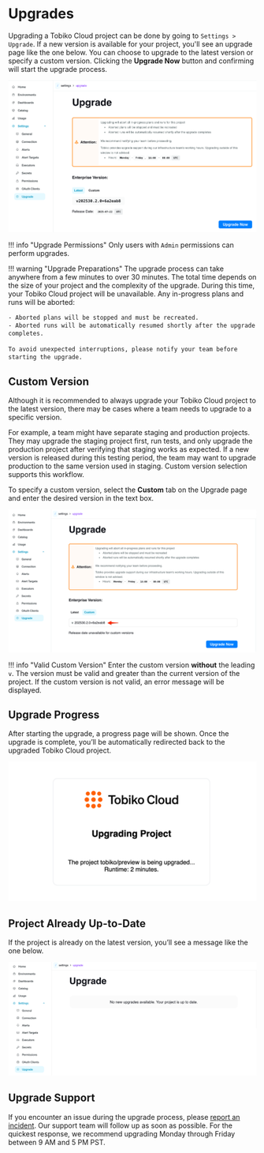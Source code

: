 # Upgrades

Upgrading a Tobiko Cloud project can be done by going to `Settings > Upgrade`.
If a new version is available for your project, you'll see an upgrade page like the one below.
You can choose to upgrade to the latest version or specify a custom version.
Clicking the **Upgrade Now** button and confirming will start the upgrade process.

![Tobiko Cloud Upgrade Page](./upgrade/upgrade-ui-latest.png)

!!! info "Upgrade Permissions"
    Only users with `Admin` permissions can perform upgrades.

!!! warning "Upgrade Preparations"
    The upgrade process can take anywhere from a few minutes to over 30 minutes.
    The total time depends on the size of your project and the complexity of the upgrade.
    During this time, your Tobiko Cloud project will be unavailable. Any in-progress plans and runs will be aborted:

    - Aborted plans will be stopped and must be recreated.
    - Aborted runs will be automatically resumed shortly after the upgrade completes.

    To avoid unexpected interruptions, please notify your team before starting the upgrade.

## Custom Version

Although it is recommended to always upgrade your Tobiko Cloud project to the latest version,
there may be cases where a team needs to upgrade to a specific version.

For example, a team might have separate staging and production projects.
They may upgrade the staging project first, run tests, and only upgrade the production project after verifying that staging works as expected.
If a new version is released during this testing period, the team may want to upgrade production to the same version used in staging.
Custom version selection supports this workflow.

To specify a custom version, select the **Custom** tab on the Upgrade page and enter the desired version in the text box.

![Tobiko Cloud Upgrade Custom Version](./upgrade/upgrade-ui-custom-version.png)

!!! info "Valid Custom Version"
    Enter the custom version **without** the leading `v`.
    The version must be valid and greater than the current version of the project.
    If the custom version is not valid, an error message will be displayed.

## Upgrade Progress

After starting the upgrade, a progress page will be shown.
Once the upgrade is complete, you’ll be automatically redirected back to the upgraded Tobiko Cloud project.

![Tobiko Cloud Upgrade Progress](./upgrade/upgrade-ui-progress.png)

## Project Already Up-to-Date

If the project is already on the latest version, you’ll see a message like the one below.

![Tobiko Cloud Upgrade Already Up-to-Date](./upgrade/upgrade-ui-up-to-date.png)

## Upgrade Support

If you encounter an issue during the upgrade process, please [report an incident](./incident_reporting.md).
Our support team will follow up as soon as possible.
For the quickest response, we recommend upgrading Monday through Friday between 9 AM and 5 PM PST.

